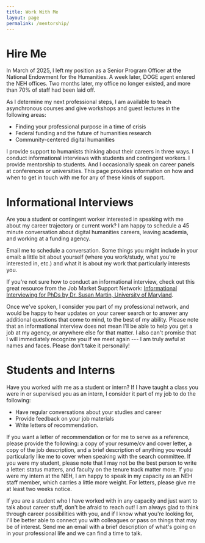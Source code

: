 ```yaml
---
title: Work With Me
layout: page
permalink: /mentorship/
---
```


# Hire Me
In March of 2025, I left my position as a Senior Program Officer at the National Endowment for the Humanities. A week later, DOGE agent entered the NEH offices. Two months later, my office no longer existed, and more than 70% of staff had been laid off.

As I determine my next professional steps, I am available to teach asynchronous courses and give workshops and guest lectures in the following areas: 
* Finding your professional purpose in a time of crisis
* Federal funding and the future of humanities research
* Community-centered digital humanities

I provide support to humanists thinking about their careers in three ways. I conduct informational interviews with students and contingent workers. I provide mentorship to students. And I occasionally speak on career panels at conferences or universities. This page provides information on how and when to get in touch with me for any of these kinds of support. 

# Informational Interviews

Are you a student or contingent worker interested in speaking with me about my career trajectory or current work? I am happy to schedule a 45 minute conversation about digital humanities careers, leaving academia, and working at a funding agency.

Email me to schedule a conversation. Some things you might include in your email: a little bit about yourself (where you work/study, what you're interested in, etc.) and what it is about my work that particularly interests you.


If you're not sure how to conduct an informational interview, check out this great resource from the Job Market Support Network: [Informational Interviewing for PhDs by Dr. Susan Martin, University of Maryland](https://hcommons.org/docs/informational-interviewing-for-phds/).

Once we've spoken, I consider you part of my professional network, and would be happy to hear updates on your career search or to answer any additional questions that come to mind, to the best of my ability. Please note that an informational interview does not mean I'll be able to help you get a job at my agency, or anywhere else for that matter. I also can't promise that I will immediately recognize you if we meet again --- I am truly awful at names and faces. Please don't take it personally!

# Students and Interns

Have you worked with me as a student or intern? If I have taught a class you were in or supervised you as an intern, I consider it part of my job to do the following: 
* Have regular conversations about your studies and career
* Provide feedback on your job materials
* Write letters of recommendation.

If you want a letter of recommendation or for me to serve as a reference, please provide the following: a copy of your resume/cv and cover letter, a copy of the job description, and a brief description of anything you would particularly like me to cover when speaking with the search committee. If you were my student, please note that I may not be the best person to write a letter: status matters, and faculty on the tenure track matter more. If you were my intern at the NEH, I am happy to speak in my capacity as an NEH staff member, which carries a little more weight. For letters, please give me at least two weeks notice.

If you are a student who I have worked with in any capacity and just want to talk about career stuff, don't be afraid to reach out! I am always glad to think through career possibilities with you, and if I know what you're looking for, I'll be better able to connect you with colleagues or pass on things that may be of interest. Send me an email with a brief description of what's going on in your professional life and we can find a time to talk.

<!-- # Public speaking

I am occasionally able to speak publicly about my career trajectory on panels or at campuses. If you are a university employee who would like me to speak on your campus, please provide information about how my presentation will be part of a more comprehensive initiative to improve career experiences for grad students, and how you will be compensating speakers. Please also note that I am a white cis woman and I prefer not to take part in all-white panels or speaker series. [Here's an article about how to invite an alt-ac speaker to campus.](https://halperta.medium.com/so-you-want-to-invite-an-alt-ac-to-speak-on-your-campus-a46da71366d0)

If you are a graduate student creating your own bottom-up career initiative in the absence of institutional support, don't hesitate to reach out! If I'm not able to participate, I'd be glad to share resources and help connect you with others who might be. As above, please make sure to include some info about what kinds of support your institution is providing... or not.  -->
